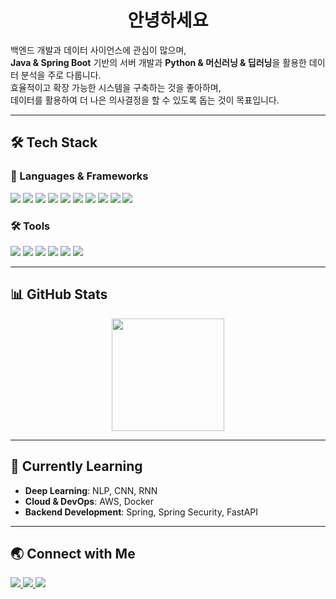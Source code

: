<h1 align="center">안녕하세요</h1>


백엔드 개발과 데이터 사이언스에 관심이 많으며,  
**Java & Spring Boot** 기반의 서버 개발과 **Python & 머신러닝 & 딥러닝**을 활용한 데이터 분석을 주로 다룹니다.  
효율적이고 확장 가능한 시스템을 구축하는 것을 좋아하며,  
데이터를 활용하여 더 나은 의사결정을 할 수 있도록 돕는 것이 목표입니다.

---

## 🛠️ Tech Stack
### 📌 Languages & Frameworks  
<p>
  <img src="https://img.shields.io/badge/Java-007396?style=flat&logo=java&logoColor=white" />
  <img src="https://img.shields.io/badge/Spring%20Boot-6DB33F?style=flat&logo=spring-boot&logoColor=white" />
  <img src="https://img.shields.io/badge/MySQL-4479A1?style=flat&logo=mysql&logoColor=white" />
  <img src="https://img.shields.io/badge/Oracle-F80000?style=flat&logo=oracle&logoColor=white" />
  <img src="https://img.shields.io/badge/Python-3776AB?style=flat&logo=python&logoColor=white" />
  <img src="https://img.shields.io/badge/Jupyter-F37626?style=flat&logo=jupyter&logoColor=white" />
  <img src="https://img.shields.io/badge/TensorFlow-FF6F00?style=flat&logo=tensorflow&logoColor=white" />
  <img src="https://img.shields.io/badge/PyTorch-EE4C2C?style=flat&logo=pytorch&logoColor=white" />
  <img src="https://img.shields.io/badge/Docker-2496ED?style=flat&logo=docker&logoColor=white" />
  <img src="https://img.shields.io/badge/AWS-232F3E?style=flat&logo=amazon-aws&logoColor=white" />
</p>

### 🛠 Tools
<p>
  <img src="https://img.shields.io/badge/Git-F05032?style=flat&logo=git&logoColor=white" />
  <img src="https://img.shields.io/badge/GitHub-181717?style=flat&logo=github&logoColor=white" />
  <img src="https://img.shields.io/badge/Postman-FF6C37?style=flat&logo=postman&logoColor=white" />
  <img src="https://img.shields.io/badge/VScode-007ACC?style=flat&logo=visual-studio-code&logoColor=white" />
  <img src="https://img.shields.io/badge/IntelliJ%20IDEA-000000?style=flat&logo=intellij-idea&logoColor=white" />
  <img src="https://img.shields.io/badge/Colab-F9AB00?style=flat&logo=googlecolab&logoColor=white" />
</p>

---

## 📊 GitHub Stats
<p align="center">
  <img src="https://github-readme-stats.vercel.app/api?username=SongBeom00&show_icons=true&theme=radical" height="180px" />
</p>

---

## 🎯 Currently Learning
- **Deep Learning**: NLP, CNN, RNN  
- **Cloud & DevOps**: AWS, Docker 
- **Backend Development**: Spring, Spring Security, FastAPI 

---

## 🌏 Connect with Me
<p>
  <a href="https://velog.io/@songbeom00">
    <img src="https://img.shields.io/badge/Velog-20C997?style=flat&logo=velog&logoColor=white" />
  </a>
  <a href="https://github.com/SongBeom00">
    <img src="https://img.shields.io/badge/GitHub-181717?style=flat&logo=github&logoColor=white" />
  </a>
  <a href="mailto:kjb00102323@gmail.com">
    <img src="https://img.shields.io/badge/Email-D14836?style=flat&logo=gmail&logoColor=white" />
  </a>
</p>
